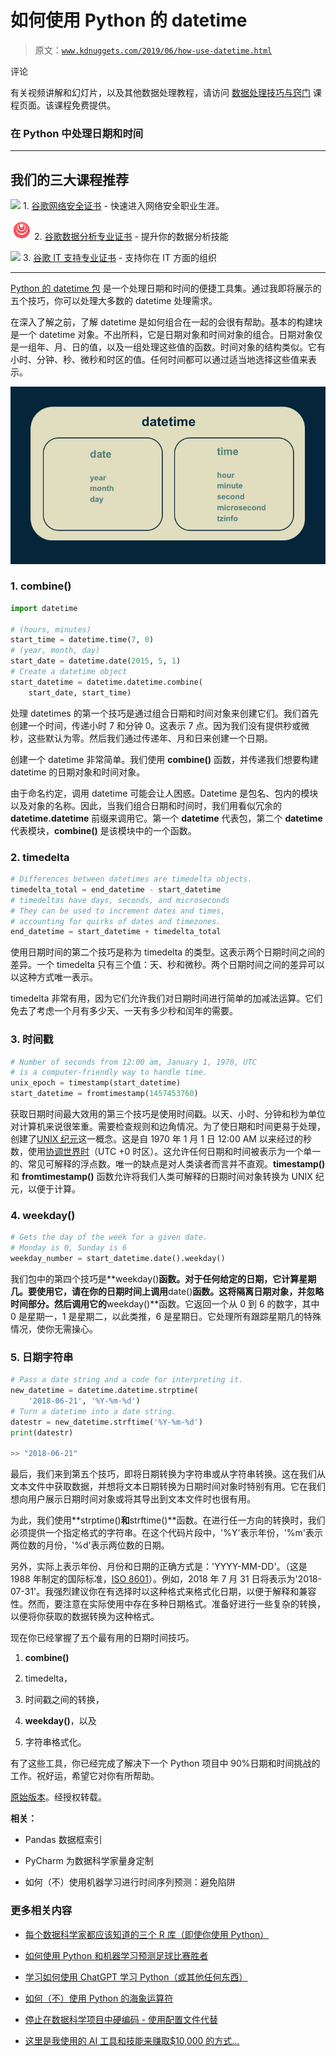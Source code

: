 # 如何使用 Python 的 datetime

> 原文：[`www.kdnuggets.com/2019/06/how-use-datetime.html`](https://www.kdnuggets.com/2019/06/how-use-datetime.html)

评论

有关视频讲解和幻灯片，以及其他数据处理教程，请访问 [数据处理技巧与窍门](https://end-to-end-machine-learning.teachable.com/p/data-munging-tips-and-tricks/) 课程页面。该课程免费提供。

### 在 Python 中处理日期和时间

* * *

## 我们的三大课程推荐

![](img/0244c01ba9267c002ef39d4907e0b8fb.png) 1\. [谷歌网络安全证书](https://www.kdnuggets.com/google-cybersecurity) - 快速进入网络安全职业生涯。

![](img/e225c49c3c91745821c8c0368bf04711.png) 2\. [谷歌数据分析专业证书](https://www.kdnuggets.com/google-data-analytics) - 提升你的数据分析技能

![](img/0244c01ba9267c002ef39d4907e0b8fb.png) 3\. [谷歌 IT 支持专业证书](https://www.kdnuggets.com/google-itsupport) - 支持你在 IT 方面的组织

* * *

[Python 的 datetime 包](https://docs.python.org/3/library/datetime.html) 是一个处理日期和时间的便捷工具集。通过我即将展示的五个技巧，你可以处理大多数的 datetime 处理需求。

在深入了解之前，了解 datetime 是如何组合在一起的会很有帮助。基本的构建块是一个 datetime 对象。不出所料，它是日期对象和时间对象的组合。日期对象仅是一组年、月、日的值，以及一组处理这些值的函数。时间对象的结构类似。它有小时、分钟、秒、微秒和时区的值。任何时间都可以通过适当地选择这些值来表示。

![](img/5350fa6b7fc2d13b7fbf4e4129e7bf56.png)

### 1. **combine()**

```py
import datetime

# (hours, minutes)
start_time = datetime.time(7, 0)
# (year, month, day)
start_date = datetime.date(2015, 5, 1)
# Create a datetime object
start_datetime = datetime.datetime.combine(
    start_date, start_time)
```

处理 datetimes 的第一个技巧是通过组合日期和时间对象来创建它们。我们首先创建一个时间，传递小时 7 和分钟 0。这表示 7 点。因为我们没有提供秒或微秒，这些默认为零。然后我们通过传递年、月和日来创建一个日期。

创建一个 datetime 非常简单。我们使用 **combine()** 函数，并传递我们想要构建 datetime 的日期对象和时间对象。

由于命名约定，调用 datetime 可能会让人困惑。Datetime 是包名、包内的模块以及对象的名称。因此，当我们组合日期和时间时，我们用看似冗余的 **datetime.datetime** 前缀来调用它。第一个 **datetime** 代表包，第二个 **datetime** 代表模块，**combine()** 是该模块中的一个函数。

### 2\. timedelta

```py
# Differences between datetimes are timedelta objects. 
timedelta_total = end_datetime - start_datetime
# timedeltas have days, seconds, and microseconds
# They can be used to increment dates and times,
# accounting for quirks of dates and timezones.
end_datetime = start_datetime + timedelta_total
```

使用日期时间的第二个技巧是称为 timedelta 的类型。这表示两个日期时间之间的差异。一个 timedelta 只有三个值：天、秒和微秒。两个日期时间之间的差异可以以这种方式唯一表示。

timedelta 非常有用，因为它们允许我们对日期时间进行简单的加减法运算。它们免去了考虑一个月有多少天、一天有多少秒和闰年的需要。

### 3\. 时间戳

```py
# Number of seconds from 12:00 am, January 1, 1970, UTC
# is a computer-friendly way to handle time.
unix_epoch = timestamp(start_datetime)
start_datetime = fromtimestamp(1457453760)
```

获取日期时间最大效用的第三个技巧是使用时间戳。以天、小时、分钟和秒为单位对计算机来说很笨重。需要检查规则和边角情况。为了使日期和时间更易于处理，创建了[UNIX 纪元](https://en.wikipedia.org/wiki/Unix_time)这一概念。这是自 1970 年 1 月 1 日 12:00 AM 以来经过的秒数，使用[协调世界时](https://en.wikipedia.org/wiki/Coordinated_Universal_Time)（UTC +0 时区）。这允许任何日期和时间被表示为一个单一的、常见可解释的浮点数。唯一的缺点是对人类读者而言并不直观。**timestamp()** 和 **fromtimestamp()** 函数允许将我们人类可解释的日期时间对象转换为 UNIX 纪元，以便于计算。

### 4\. weekday()

```py
# Gets the day of the week for a given date.
# Monday is 0, Sunday is 6
weekday_number = start_datetime.date().weekday()
```

我们包中的第四个技巧是**weekday()**函数。对于任何给定的日期，它计算星期几。要使用它，请在你的日期时间上调用**date()**函数。这将隔离日期对象，并忽略时间部分。然后调用它的**weekday()**函数。它返回一个从 0 到 6 的数字，其中 0 是星期一，1 是星期二，以此类推，6 是星期日。它处理所有跟踪星期几的特殊情况，使你无需操心。

### 5\. 日期字符串

```py
# Pass a date string and a code for interpreting it.
new_datetime = datetime.datetime.strptime(
    '2018-06-21', '%Y-%m-%d')
# Turn a datetime into a date string.
datestr = new_datetime.strftime('%Y-%m-%d')
print(datestr)

>> "2018-06-21"
```

最后，我们来到第五个技巧，即将日期转换为字符串或从字符串转换。这在我们从文本文件中获取数据，并想将文本日期转换为日期时间对象时特别有用。它在我们想向用户展示日期时间对象或将其导出到文本文件时也很有用。

为此，我们使用**strptime()**和**strftime()**函数。在进行任一方向的转换时，我们必须提供一个指定格式的字符串。在这个代码片段中，'%Y'表示年份，'%m'表示两位数的月份，'%d'表示两位数的日期。

另外，实际上表示年份、月份和日期的正确方式是：'YYYY-MM-DD'。（这是 1988 年制定的国际标准，[ISO 8601](https://en.wikipedia.org/wiki/ISO_8601)）。例如，2018 年 7 月 31 日将表示为'2018-07-31'。我强烈建议你在有选择时以这种格式来格式化日期，以便于解释和兼容性。然而，要注意在实际使用中存在多种日期格式。准备好进行一些复杂的转换，以便将你获取的数据转换为这种格式。

现在你已经掌握了五个最有用的日期时间技巧。

1.  **combine()**

1.  timedelta，

1.  时间戳之间的转换，

1.  **weekday()**，以及

1.  字符串格式化。

有了这些工具，你已经完成了解决下一个 Python 项目中 90%日期和时间挑战的工作。祝好运，希望它对你有所帮助。

[原始版本](https://brohrer.github.io/datetime_tricks.html)。经授权转载。

**相关：**

+   Pandas 数据框索引

+   PyCharm 为数据科学家量身定制

+   如何（不）使用机器学习进行时间序列预测：避免陷阱

### 更多相关内容

+   [每个数据科学家都应该知道的三个 R 库（即使你使用 Python）](https://www.kdnuggets.com/2021/12/three-r-libraries-every-data-scientist-know-even-python.html)

+   [如何使用 Python 和机器学习预测足球比赛胜者](https://www.kdnuggets.com/2023/01/python-machine-learning-predict-football-match-winners.html)

+   [学习如何使用 ChatGPT 学习 Python（或其他任何东西）](https://www.kdnuggets.com/2023/02/learn-python-chatgpt.html)

+   [如何（不）使用 Python 的海象运算符](https://www.kdnuggets.com/how-not-to-use-pythons-walrus-operator)

+   [停止在数据科学项目中硬编码 - 使用配置文件代替](https://www.kdnuggets.com/2023/06/stop-hard-coding-data-science-project-config-files-instead.html)

+   [这里是我使用的 AI 工具和技能来赚取$10,000 的方式…](https://www.kdnuggets.com/2023/07/ai-tools-along-skills-make-10000-monthly-bs.html)
